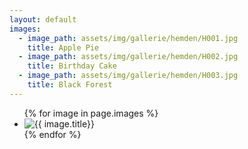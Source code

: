 ```yaml
---
layout: default
images:
  - image_path: assets/img/gallerie/hemden/H001.jpg
    title: Apple Pie
  - image_path: assets/img/gallerie/hemden/H002.jpg
    title: Birthday Cake
  - image_path: assets/img/gallerie/hemden/H003.jpg
    title: Black Forest
---
```


<ul class="photo-gallery">
  {% for image in page.images %}
    <li><img src="{{ image.image_path }}" alt="{{ image.title}}"/></li>
  {% endfor %}
</ul>
